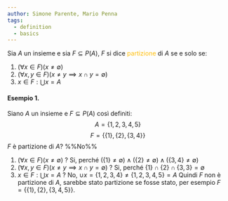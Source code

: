 ```yaml
---
author: Simone Parente, Mario Penna
tags:
  - definition
  - basics
---
```

Sia $A$ un insieme e sia $F \subseteq P(A)$, $F$ si dice <span style="color:#ffbe0a">partizione</span> di $A$ se e solo se:
1. $(\forall x \in F)(x \neq \emptyset)$
2. $(\forall x,y \in F) (x \neq y \implies x \cap y = \emptyset)$
3. $x \in F: \bigcup x = A$
#### Esempio 1.
Siano $A$ un insieme e $F \subseteq P(A)$ così definiti:
$$A=\{1,2,3,4,5\}$$
$$F=\{\{1\}, \{2\}, \{3,4\} \}$$
$F$ è partizione di $A$? %%No%%
1. $(\forall x \in F)(x \neq \emptyset)$ ? Si, perché $(\{1\} \neq \emptyset) \land (\{ 2 \} \neq \emptyset) \land (\{ 3,4\} \neq \emptyset)$
2. $(\forall x,y \in F) (x \neq y \implies x \cap y = \emptyset)$ ? Si, perché $\{1\} \cap \{2\} \cap \{3,3\} = \emptyset$
3.  $x \in F: \bigcup x = A$ ? No, $\cup x = \{ 1,2,3,4 \} \neq \{1,2,3,4,5\} = A$
Quindi $F$ non è partizione di $A$, sarebbe stato partizione se fosse stato, per esempio $F=\{\{1\},\{2\}, \{3,4,5\} \}$.